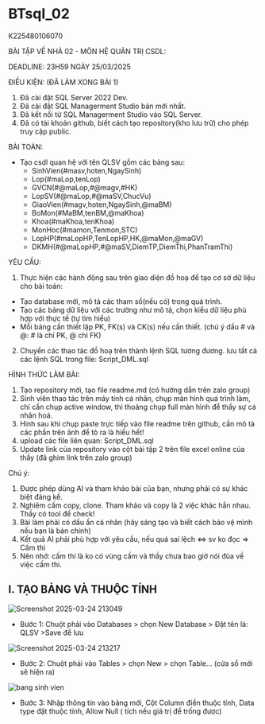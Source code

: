 # BTsql_02
K225480106070

BÀI TẬP VỀ NHÀ 02 - MÔN HỆ QUẢN TRỊ CSDL:

DEADLINE: 23H59 NGÀY 25/03/2025

ĐIỀU KIỆN: (ĐÃ LÀM XONG BÀI 1)
1. Đã cài đặt SQL Server 2022 Dev.
2. Đã cài đặt SQL Managerment Studio bản mới nhất.
3. Đã kết nối từ SQL Managerment Studio vào SQL Server.
4. Đã có tài khoản github, biết cách tạo repository(kho lưu trữ) cho phép truy cập public.

BÀI TOÁN:
- Tạo csdl quan hệ với tên QLSV gồm các bảng sau:
  + SinhVien(#masv,hoten,NgaySinh)
  + Lop(#maLop,tenLop)
  + GVCN(#@maLop,#@magv,#HK)
  + LopSV(#@maLop,#@maSV,ChucVu)
  + GiaoVien(#magv,hoten,NgaySinh,@maBM)
  + BoMon(#MaBM,tenBM,@maKhoa)
  + Khoa(#maKhoa,tenKhoa)
  + MonHoc(#mamon,Tenmon,STC)
  + LopHP(#maLopHP,TenLopHP,HK,@maMon,@maGV)
  + DKMH(#@maLopHP,#@maSV,DiemTP,DiemThi,PhanTramThi)

YÊU CẦU:
1. Thực hiện các hành động sau trên giao diện đồ hoạ để tạo cơ sở dữ liệu cho bài toán:
  + Tạo database mới, mô tả các tham số(nếu có) trong quá trình.
  + Tạo các bảng dữ liệu với các trường như mô tả, chọn kiểu dữ liệu phù hợp với thực tế (tự tìm hiểu)
  + Mỗi bảng cần thiết lập PK, FK(s) và CK(s) nếu cần thiết. (chú ý dấu # và @: # là chỉ PK, @ chỉ FK)
2. Chuyển các thao tác đồ hoạ trên thành lệnh SQL tương đương. lưu tất cả các lệnh SQL trong file: Script_DML.sql


HÌNH THỨC LÀM BÀI:
1. Tạo repository mới, tạo file readme.md (có hướng dẫn trên zalo group)
2. Sinh viên thao tác trên máy tính cá nhân, chụp màn hình quá trình làm, chỉ cần chụp active window, thi thoảng chụp full màn hình để thấy sự cá nhân hoá.
3. Hình sau khi chụp paste trực tiếp vào file readme trên github, cần mô tả các phần trên ảnh để tỏ ra là hiểu hết!
4. upload các file liên quan: Script_DML.sql
5. Update link của repository vào cột bài tập 2 trên file excel online của thầy (đã ghim link trên zalo group)

Chú ý:
1. Được phép dùng AI và tham khảo bài của bạn, nhưng phải có sự khác biệt đáng kể.
2. Nghiêm cấm copy, clone. Tham khảo và copy là 2 việc khác hẳn nhau. Thầy có tool để check!
3. Bài làm phải có dấu ấn cá nhân (hãy sáng tạo và biết cách bảo vệ mình nếu bạn là bản chính)
4. Kết quả AI phải phù hợp với yêu cầu, nếu quá sai lệch <=> sv ko đọc => Cấm thi
5. Nên nhớ: cấm thi là ko có vùng cấm và thầy chưa bao giờ nói đùa về việc cấm thi.

## I. TẠO BẢNG VÀ THUỘC TÍNH 

![Screenshot 2025-03-24 213049](https://github.com/user-attachments/assets/775ff755-8f7e-4cee-b137-e34da8b1273e)

+ Bước 1: Chuột phải vào Databases > chọn New Database > Đặt tên là: QLSV >Save để lưu 

![Screenshot 2025-03-24 213217](https://github.com/user-attachments/assets/d929d89f-ed55-4c44-8f88-150592e24276)

+ Bước 2: Chuột phải vào Tables > chọn New > chọn Table... (cửa sổ mới sẽ hiện ra)

![bang sinh vien](https://github.com/user-attachments/assets/c15989ea-1068-4096-805b-465c887dde7f)
+ Bước 3: Nhập thông tin vào bảng mới, Cột Column điền thuộc tính, Data type đặt thuộc tính, Allow Null ( tích nếu giá trị để trống được)






